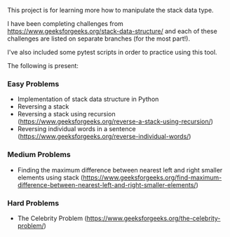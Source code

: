 This project is for learning more how to manipulate the stack data type.

I have been completing challenges from https://www.geeksforgeeks.org/stack-data-structure/ and each of these challenges
are listed on separate branches (for the most part!).

I've also included some pytest scripts in order to practice using this tool.

The following is present:

### Easy Problems
- Implementation of stack data structure in Python 
- Reversing a stack 
- Reversing a stack using recursion (https://www.geeksforgeeks.org/reverse-a-stack-using-recursion/)
- Reversing individual words in a sentence (https://www.geeksforgeeks.org/reverse-individual-words/)

### Medium Problems
- Finding the maximum difference between nearest left and right smaller elements using stack (https://www.geeksforgeeks.org/find-maximum-difference-between-nearest-left-and-right-smaller-elements/)

### Hard Problems
- The Celebrity Problem (https://www.geeksforgeeks.org/the-celebrity-problem/)